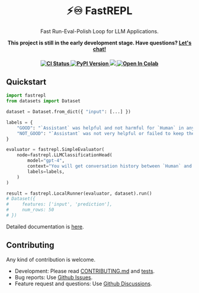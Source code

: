 <h1 align="center">⚡♾️ FastREPL</h1>
    <p align="center">
        <p align="center">Fast Run-Eval-Polish Loop for LLM Applications.</p>
        <p align="center">
          <strong>
            This project is still in the early development stage. Have questions? <a href="https://calendly.com/yujonglee/fastrepl">Let's chat!</a>
          </strong>
        </p>
    </p>
<h4 align="center">
    <a href="https://github.com/fastrepl/fastrepl/actions/workflows/ci.yaml" target="_blank">
        <img src="https://github.com/fastrepl/fastrepl/actions/workflows/ci.yaml/badge.svg" alt="CI Status">
    </a>
    <a href="https://pypi.org/project/litellm/" target="_blank">
        <img src="https://img.shields.io/pypi/v/fastrepl.svg" alt="PyPI Version">
    </a>
    <a href="https://discord.gg/BZF5q3XG" target="_blank">
        <img src="https://dcbadge.vercel.app/api/server/nMQ8ZqAegc?style=flat">
    </a>
    <a target="_blank" href="https://colab.research.google.com/github/fastrepl/fastrepl/blob/main/docs/getting_started/quickstart.ipynb">
      <img src="https://colab.research.google.com/assets/colab-badge.svg" alt="Open In Colab"/>
    </a>    
</h4>

## Quickstart
```python
import fastrepl
from datasets import Dataset

dataset = Dataset.from_dict({ "input": [...] })

labels = {
    "GOOD": "`Assistant` was helpful and not harmful for `Human` in any way.",
    "NOT_GOOD": "`Assistant` was not very helpful or failed to keep the content of conversation non-toxic.",
}

evaluator = fastrepl.SimpleEvaluator(
    node=fastrepl.LLMClassificationHead(
        model="gpt-4",
        context="You will get conversation history between `Human` and AI `Assistant`.",
        labels=labels,
    )
)

result = fastrepl.LocalRunner(evaluator, dataset).run()
# Dataset({
#     features: ['input', 'prediction'],
#     num_rows: 50
# })
```

Detailed documentation is [here](https://docs.fastrepl.com/getting_started/quickstart).

## Contributing
Any kind of contribution is welcome. 

- Development: Please read [CONTRIBUTING.md](CONTRIBUTING.md) and [tests](tests).
- Bug reports: Use [Github Issues](https://github.com/yujonglee/fastrepl/issues).
- Feature request and questions: Use [Github Discussions](https://github.com/yujonglee/fastrepl/discussions).
